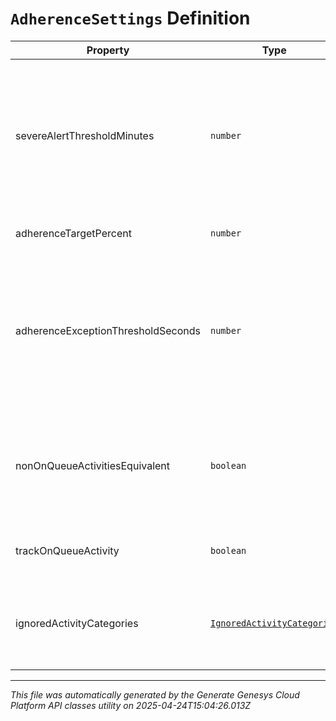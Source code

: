 # `AdherenceSettings` Definition

| Property | Type | Required | Description |
|----------|------|----------|-------------|
| severeAlertThresholdMinutes | `number` | No | The threshold in minutes where an alert will be triggered when an agent is considered severely out of adherence |
| adherenceTargetPercent | `number` | No | Target adherence percentage |
| adherenceExceptionThresholdSeconds | `number` | No | The threshold in seconds for which agents should not be penalized for being momentarily out of adherence |
| nonOnQueueActivitiesEquivalent | `boolean` | No | Whether to treat all non-on-queue activities as equivalent for adherence purposes |
| trackOnQueueActivity | `boolean` | No | Whether to track on-queue activities |
| ignoredActivityCategories | [`IgnoredActivityCategories`](ignoredactivitycategories-definition.md) | No | Activity categories that should be ignored for adherence purposes |

---

*This file was automatically generated by the Generate Genesys Cloud Platform API classes utility on 2025-04-24T15:04:26.013Z*